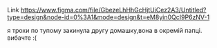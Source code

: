 Link
https://www.figma.com/file/GbezeLhHhGcHjtUiCez2A3/Untitled?type=design&node-id=0%3A1&mode=design&t=eM8yin0QcI9P6zNV-1

я трохи по тупому закинула другу домашку,вона в окремій папці. вибачте :(
